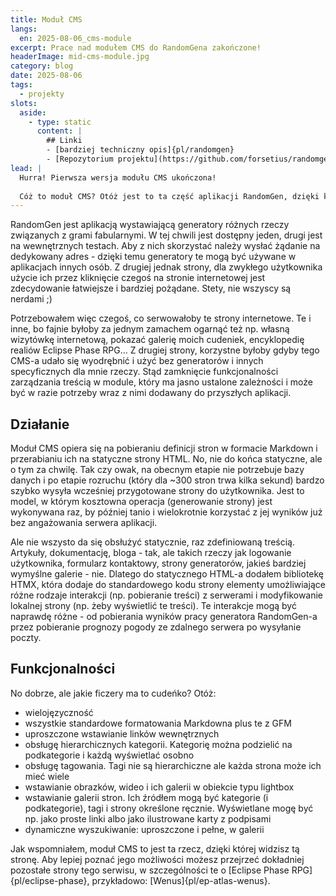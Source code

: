 ```yaml
---
title: Moduł CMS
langs:
  en: 2025-08-06_cms-module
excerpt: Prace nad modułem CMS do RandomGena zakończone!
headerImage: mid-cms-module.jpg
category: blog
date: 2025-08-06
tags:
  - projekty
slots:
  aside:
    - type: static
      content: |
        ## Linki
        - [bardziej techniczny opis]{pl/randomgen}
        - [Repozytorium projektu](https://github.com/forsetius/randomgen-nest2)
lead: |
  Hurra! Pierwsza wersja modułu CMS ukończona! 
  
  Cóż to moduł CMS? Otóż jest to ta część aplikacji RandomGen, dzięki której czytasz tę stronę :)
---
```

RandomGen jest aplikacją wystawiającą generatory różnych rzeczy związanych z grami fabularnymi. W tej chwili jest dostępny jeden, drugi jest na wewnętrznych testach. Aby z nich skorzystać należy wysłać żądanie na dedykowany adres - dzięki temu generatory te mogą być używane w aplikacjach innych osób. Z drugiej jednak strony, dla zwykłego użytkownika użycie ich przez kliknięcie czegoś na stronie internetowej jest zdecydowanie łatwiejsze i bardziej pożądane. Stety, nie wszyscy są nerdami ;)

Potrzebowałem więc czegoś, co serwowałoby te strony internetowe. Te i inne, bo fajnie byłoby za jednym zamachem ogarnąć też np. własną wizytówkę internetową, pokazać galerię moich cudeniek, encyklopedię realiów Eclipse Phase RPG... Z drugiej strony, korzystne byłoby gdyby tego CMS-a udało się wyodrębnić i użyć bez generatorów i innych specyficznych dla mnie rzeczy. Stąd zamknięcie funkcjonalności zarządzania treścią w module, który ma jasno ustalone zależności i może być w razie potrzeby wraz z nimi dodawany do przyszłych aplikacji. 

## Działanie
Moduł CMS opiera się na pobieraniu definicji stron w formacie Markdown i przerabianiu ich na statyczne strony HTML. No, nie do końca statyczne, ale o tym za chwilę. Tak czy owak, na obecnym etapie nie potrzebuje bazy danych i po etapie rozruchu (który dla ~300 stron trwa kilka sekund) bardzo szybko wysyła wcześniej przygotowane strony do użytkownika. Jest to model, w którym kosztowna operacja (generowanie strony) jest wykonywana raz, by później tanio i wielokrotnie korzystać z jej wyników już bez angażowania serwera aplikacji.

Ale nie wszysto da się obsłużyć statycznie, raz zdefiniowaną treścią. Artykuły, dokumentację, bloga - tak, ale takich rzeczy jak logowanie użytkownika, formularz kontaktowy, strony generatorów, jakieś bardziej wymyślne galerie - nie. Dlatego do statycznego HTML-a dodałem bibliotekę HTMX, która dodaje do standardowego kodu strony elementy umożliwiające różne rodzaje interakcji (np. pobieranie treści) z serwerami i modyfikowanie lokalnej strony (np. żeby wyświetlić te treści). Te interakcje mogą być naprawdę różne - od pobierania wyników pracy generatora RandomGen-a przez pobieranie prognozy pogody ze zdalnego serwera po wysyłanie poczty.

## Funkcjonalności
No dobrze, ale jakie ficzery ma to cudeńko? Otóż:
- wielojęzyczność
- wszystkie standardowe formatowania Markdowna plus te z GFM
- uproszczone wstawianie linków wewnętrznych
- obsługę hierarchicznych kategorii. Kategorię można podzielić na podkategorie i każdą wyświetlać osobno
- obsługę tagowania. Tagi nie są hierarchiczne ale każda strona może ich mieć wiele
- wstawianie obrazków, wideo i ich galerii w obiekcie typu lightbox
- wstawianie galerii stron. Ich źródłem mogą być kategorie (i podkategorie), tagi i strony określone ręcznie. Wyświetlane mogę być np. jako proste linki albo jako ilustrowane karty z podpisami
- dynamiczne wyszukiwanie: uproszczone i pełne, w galerii

Jak wspomniałem, moduł CMS to jest ta rzecz, dzięki której widzisz tą stronę. Aby lepiej poznać jego możliwości możesz przejrzeć dokładniej pozostałe strony tego serwisu, w szczególności te o [Eclipse Phase RPG]{pl/eclipse-phase}, przykładowo: [Wenus]{pl/ep-atlas-wenus}.

